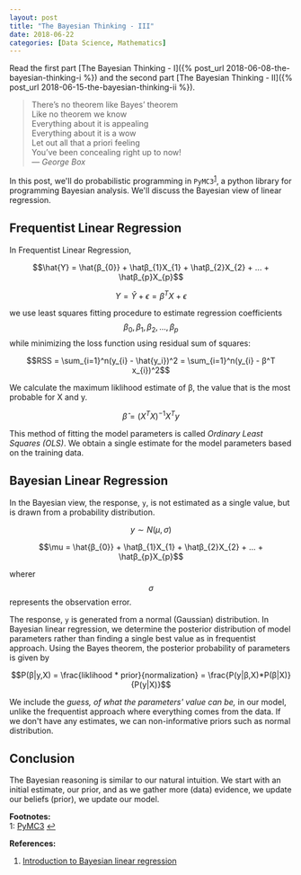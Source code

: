 ```yaml
---
layout: post
title: "The Bayesian Thinking - III"
date: 2018-06-22
categories: [Data Science, Mathematics]
---
```


Read the first part [The Bayesian Thinking - I]({% post_url 2018-06-08-the-bayesian-thinking-i %}) and the second part [The Bayesian Thinking - II]({% post_url 2018-06-15-the-bayesian-thinking-ii %}).

> There’s no theorem like Bayes’ theorem  
Like no theorem we know  
Everything about it is appealing  
Everything about it is a wow  
Let out all that a priori feeling  
You’ve been concealing right up to now!  
> &mdash; <cite>George Box</cite>

In this post, we'll do probabilistic programming in `PyMC3`<sup id="a1">[1](#myfootnote1)</sup>, a python library for programming Bayesian analysis. We'll discuss the Bayesian view of linear regression.

## Frequentist Linear Regression

In Frequentist Linear Regression,  

$$\hat{Y} = \hat{β_{0}} + \hatβ_{1}X_{1} + \hatβ_{2}X_{2} + ... + \hatβ_{p}X_{p}$$  

$$Y = \hat{Y} + \epsilon = β^T X + \epsilon$$

we use least squares fitting procedure to estimate regression coefficients $$\beta_{0}, \beta_{1}, \beta_{2}, ..., \beta_{p}$$ while minimizing the loss function using residual sum of squares:  

$$RSS = \sum_{i=1}^n(y_{i} - \hat{y_i})^2 = \sum_{i=1}^n(y_{i} - β^T x_{i})^2$$

We calculate the maximum liklihood estimate of β, the value that is the most probable for X and y.

$$\hat{β} = (X^T X)^{-1} X^T y$$

This method of fitting the model parameters is called *Ordinary Least Squares (OLS)*. We obtain a single estimate for the model parameters based on the training data.

## Bayesian Linear Regression

In the Bayesian view, the response, `y`, is not estimated as a single value, but is drawn from a probability distribution.

$$y \sim N(\mu, \sigma)$$

$$\mu = \hat{β_{0}} + \hatβ_{1}X_{1} + \hatβ_{2}X_{2} + ... + \hatβ_{p}X_{p}$$  

wherer $$\sigma$$ represents the observation error.

The response, `y` is generated from a normal (Gaussian) distribution. In Bayesian linear regression, we determine the posterior distribution of model parameters rather than finding a single best value as in frequentist approach. Using the Bayes theorem, the posterior probability of parameters is given by 

$$P(β|y,X) = \frac{liklihood * prior}{normalization} = \frac{P(y|β,X)*P(β|X)}{P(y|X)}$$

We include the *guess, of what the parameters' value can be,* in our model, unlike the frequentist approach where everything comes from the data. If we don't have any estimates, we can non-informative priors such as normal distribution.


## Conclusion

The Bayesian reasoning is similar to our natural intuition. We start with an initial estimate, our prior, and as we gather more (data) evidence, we update our beliefs (prior), we update our model.

**Footnotes:**  
<a name="myfootnote1"></a>1: [PyMC3](https://docs.pymc.io/) [↩](#a1) 

**References:**  
1. [Introduction to Bayesian linear regression](https://towardsdatascience.com/introduction-to-bayesian-linear-regression-e66e60791ea7)